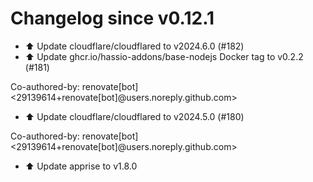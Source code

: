 # Changelog since v0.12.1
- ⬆️ Update cloudflare/cloudflared to v2024.6.0 (#182) 
- ⬆️ Update ghcr.io/hassio-addons/base-nodejs Docker tag to v0.2.2 (#181)

Co-authored-by: renovate[bot] <29139614+renovate[bot]@users.noreply.github.com> 
- ⬆️ Update cloudflare/cloudflared to v2024.5.0 (#180)

Co-authored-by: renovate[bot] <29139614+renovate[bot]@users.noreply.github.com> 
- ⬆️ Update apprise to v1.8.0 

